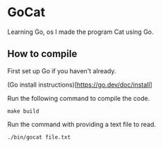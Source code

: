 # GoCat

Learning Go, os I made the program Cat using Go.

## How to compile

First set up Go if you haven't already.

(Go install instructions)[https://go.dev/doc/install]

Run the following command to compile the code. 

```
make build
```

Run the command with providing a text file to read.

```
./bin/gocat file.txt
```

